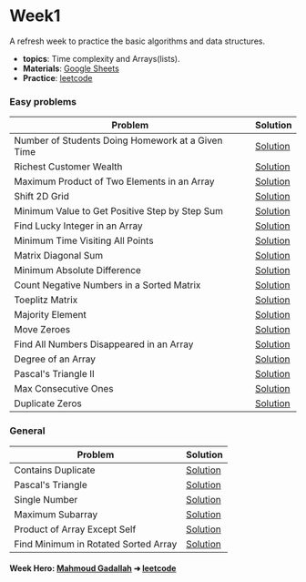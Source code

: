 # **Week1**
A refresh week to practice the basic algorithms and data structures.
- **topics**: Time complexity and Arrays(lists).
- **Materials**: [Google Sheets](https://docs.google.com/spreadsheets/d/1Zc5uWPGXg39mKxHvq_fjVmp6lh8dv1GiM1Tw6Mq9uQs/edit?usp=sharing)
- **Practice**: [leetcode](https://leetcode.com/)

### **Easy problems**
|Problem|Solution|
|----|----------|
| Number of Students Doing Homework at a Given Time | [Solution](https://leetcode.com/submissions/detail/801141030/) |
| Richest Customer Wealth | [Solution](https://leetcode.com/submissions/detail/801148089/) |
| Maximum Product of Two Elements in an Array | [Solution](https://leetcode.com/submissions/detail/801151164/) |
| Shift 2D Grid | [Solution](https://leetcode.com/submissions/detail/801845591/) |
| Minimum Value to Get Positive Step by Step Sum | [Solution](https://leetcode.com/submissions/detail/801159229/) |
| Find Lucky Integer in an Array | [Solution](https://leetcode.com/submissions/detail/801161188/) |
| Minimum Time Visiting All Points | [Solution](https://leetcode.com/submissions/detail/803133472/) |
| Matrix Diagonal Sum | [Solution](https://leetcode.com/submissions/detail/801827649/) |
| Minimum Absolute Difference | [Solution](https://leetcode.com/submissions/detail/801820092/) |
| Count Negative Numbers in a Sorted Matrix | [Solution](https://leetcode.com/submissions/detail/801812650/) |
| Toeplitz Matrix | [Solution](https://leetcode.com/submissions/detail/801810780/) |
| Majority Element | [Solution](https://leetcode.com/submissions/detail/801341208/) |
| Move Zeroes | [Solution](https://leetcode.com/submissions/detail/801332479/) |
| Find All Numbers Disappeared in an Array | [Solution](https://leetcode.com/submissions/detail/801338385/) |
| Degree of an Array | [Solution](https://leetcode.com/submissions/detail/801322935/) |
| Pascal's Triangle II | [Solution](https://leetcode.com/submissions/detail/801255586/) |
| Max Consecutive Ones | [Solution](https://leetcode.com/submissions/detail/801307247/) |
| Duplicate Zeros | [Solution](https://leetcode.com/submissions/detail/801304579/) |

### **General**
|Problem|Solution|
|----|----------|
| Contains Duplicate | [Solution](https://leetcode.com/submissions/detail/801864089/) |
| Pascal's Triangle | [Solution](https://leetcode.com/submissions/detail/801861643/) |
| Single Number | [Solution](https://leetcode.com/submissions/detail/801853333/) |
| Maximum Subarray | [Solution](https://leetcode.com/submissions/detail/801851472/) |
| Product of Array Except Self | [Solution](https://leetcode.com/submissions/detail/803145101/) |
| Find Minimum in Rotated Sorted Array | [Solution](https://leetcode.com/submissions/detail/803189430/) |

#### **Week Hero**: [Mahmoud Gadallah](https://github.com/m7moudGadallah) ➜ [leetcode](https://leetcode.com/m7moudGadallah/)
